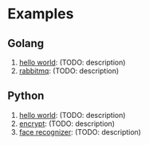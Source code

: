 # Examples

## Golang
1. [hello world](golang/helloworld): (TODO: description)
2. [rabbitmq](golang/rabbitmq): (TODO: description)

## Python
1. [hello world](python/helloworld): (TODO: description)
2. [encrypt](python/encrypt): (TODO: description)
3. [face recognizer](python/facerecognizer): (TODO: description)

